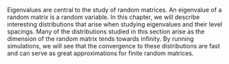 Eigenvalues are central to the study of random matrices. An eigenvalue of a random matrix is a random variable. In this chapter, we will describe interesting distributions that arise when studying eigenvalues and their level spacings. Many of the distributions studied in this section arise as the dimension of the random matrix tends towards infinity. By running simulations, we will see that the convergence to these distributions are fast and can serve as great approximations for finite random matrices. 

